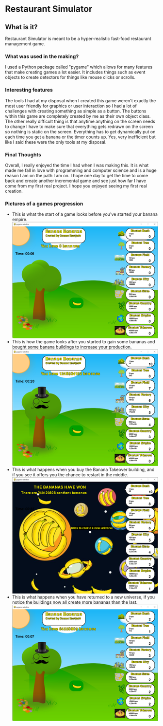 # Restaurant Simulator

## What is it?
Restaurant Simulator is meant to be a hyper-realistic fast-food restaurant management game.

### What was used in the making?
I used a Python package called "pygame" which allows for many features that make creating games
a lot easier. It includes things such as event objects to create detectors for things like mouse clicks or scrolls.


### Interesting features
The tools I had at my disposal when I created this game weren't exactly the most user friendly for graphics or
user interaction so I had a lot of challenges with creating something as simple as a button. The buttons within this
game are completely created by me as their own object class. The other really difficult thing is that anytime anything on the screen needs to change I have to make sure that everything gets redrawn on the screen so nothing is static on the screen. Everything has to get dynamically put on each time you get a banana or the timer counts up. Yes, very inefficient but like I said these were the only tools at my disposal.

### Final Thoughts
Overall, I really enjoyed the time I had when I was making this. It is what made me fall in love with programming and computer science and is a huge reason I am on the path I am on. I hope one day to get the time to come back and create another incremental game and see just how far I have come from my first real project. I hope you enjoyed seeing my first real creation.


### Pictures of a games progression
* This is what the start of a game looks before you've started your banana empire.
![Start of a game](https://github.com/connorescajeda/Banana-Bonanza/blob/main/BB_1.png)
* This is how the game looks after you started to gain some bananas and bought some banana buildings to increase your production.
 ![Middle of game](https://github.com/connorescajeda/Banana-Bonanza/blob/main/BB_2.png)
* This is what happens when you buy the Banana Takeover building, and if you see it offers you the chance to restart in the middle.
 ![Hostile Takeover](https://github.com/connorescajeda/Banana-Bonanza/blob/main/BB_3.png)
* This is what happens when you have returned to a new universe, if you notice the buildings now all create more bananas than the last.
 ![After Takeover](https://github.com/connorescajeda/Banana-Bonanza/blob/main/BB_4.png)
